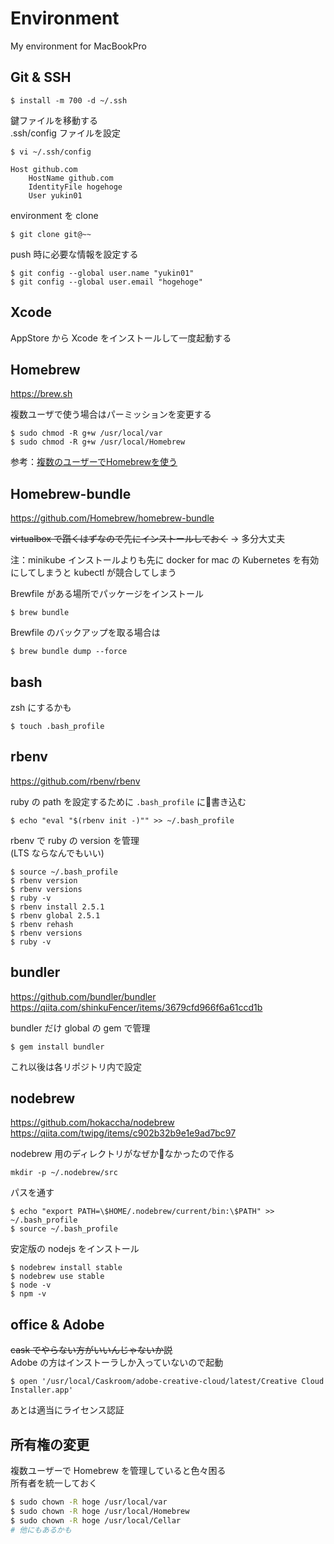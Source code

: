 # Environment
My environment for MacBookPro

## Git & SSH

```
$ install -m 700 -d ~/.ssh
```

鍵ファイルを移動する  
.ssh/config ファイルを設定

```
$ vi ~/.ssh/config
```

```
Host github.com
    HostName github.com
    IdentityFile hogehoge
    User yukin01
```

environment を clone

```
$ git clone git@~~
```

push 時に必要な情報を設定する

```
$ git config --global user.name "yukin01"
$ git config --global user.email "hogehoge"
```

## Xcode

AppStore から Xcode をインストールして一度起動する

## Homebrew

https://brew.sh

複数ユーザで使う場合はパーミッションを変更する

```
$ sudo chmod -R g+w /usr/local/var
$ sudo chmod -R g+w /usr/local/Homebrew
```

参考：[複数のユーザーでHomebrewを使う
](https://qiita.com/yshishido/items/ba5cd86afe217b221457)

## Homebrew-bundle

https://github.com/Homebrew/homebrew-bundle

~~virtualbox で躓くはずなので先にインストールしておく~~ -> 多分大丈夫

注：minikube インストールよりも先に docker for mac の Kubernetes を有効にしてしまうと kubectl が競合してしまう

<!-- ```bash
$ brew cask install virualbox
``` -->

Brewfile がある場所でパッケージをインストール

```
$ brew bundle
```

Brewfile のバックアップを取る場合は

```
$ brew bundle dump --force
```

## bash

zsh にするかも

```
$ touch .bash_profile
```

## rbenv

https://github.com/rbenv/rbenv

ruby の path を設定するために `.bash_profile` に書き込む

```
$ echo "eval "$(rbenv init -)"" >> ~/.bash_profile
```

rbenv で ruby の version を管理  
(LTS ならなんでもいい)

```
$ source ~/.bash_profile
$ rbenv version
$ rbenv versions
$ ruby -v
$ rbenv install 2.5.1
$ rbenv global 2.5.1
$ rbenv rehash
$ rbenv versions
$ ruby -v
```

## bundler

https://github.com/bundler/bundler
https://qiita.com/shinkuFencer/items/3679cfd966f6a61ccd1b

bundler だけ global の gem で管理

```
$ gem install bundler
```

これ以後は各リポジトリ内で設定

## nodebrew

https://github.com/hokaccha/nodebrew
https://qiita.com/twipg/items/c902b32b9e1e9ad7bc97

nodebrew 用のディレクトリがなぜかなかったので作る

```
mkdir -p ~/.nodebrew/src
```

パスを通す

```
$ echo "export PATH=\$HOME/.nodebrew/current/bin:\$PATH" >> ~/.bash_profile
$ source ~/.bash_profile
```

安定版の nodejs をインストール

```
$ nodebrew install stable
$ nodebrew use stable
$ node -v
$ npm -v
```

## office & Adobe

~~cask でやらない方がいいんじゃないか説~~  
Adobe の方はインストーラしか入っていないので起動

```
$ open '/usr/local/Caskroom/adobe-creative-cloud/latest/Creative Cloud Installer.app'
```

あとは適当にライセンス認証

## 所有権の変更

複数ユーザーで Homebrew を管理していると色々困る  
所有者を統一しておく

```bash
$ sudo chown -R hoge /usr/local/var
$ sudo chown -R hoge /usr/local/Homebrew
$ sudo chown -R hoge /usr/local/Cellar
# 他にもあるかも
```
